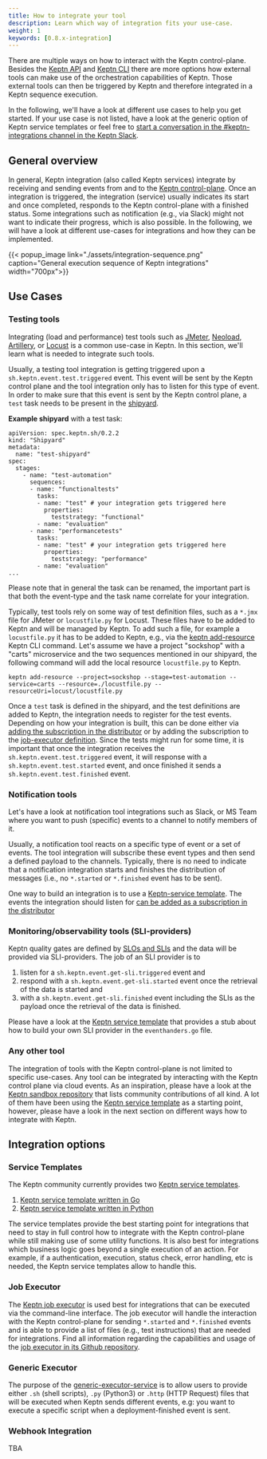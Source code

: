 ```yaml
---
title: How to integrate your tool
description: Learn which way of integration fits your use-case.
weight: 1
keywords: [0.8.x-integration]
---
```


There are multiple ways on how to interact with the Keptn control-plane. Besides the [Keptn API](../../reference/api/) and [Keptn CLI](../../reference/api/) there are more options how external tools can make use of the orchestration capabilities of Keptn. Those external tools can then be triggered by Keptn and therefore integrated in a Keptn sequence execution.

In the following, we'll have a look at different use cases to help you get started. If your use case is not listed, have a look at the generic option of Keptn service templates or feel free to [start a conversation in the #keptn-integrations channel in the Keptn Slack](https://slack.keptn.sh). 

## General overview

In general, Keptn integration (also called Keptn services) integrate by receiving and sending events from and to the [Keptn control-plane](../../../concepts/architecture/). Once an integration is triggered, the integration (service) usually indicates its start and once completed, responds to the Keptn control-plane with a finished status. Some integrations such as notification (e.g., via Slack) might not want to indicate their progress, which is also possible. In the following, we will have a look at different use-cases for integrations and how they can be implemented.

{{< popup_image 
link="./assets/integration-sequence.png" 
caption="General execution sequence of Keptn integrations" 
width="700px">}} 



## Use Cases

### Testing tools

Integrating (load and performance) test tools such as [JMeter](https://github.com/keptn/keptn/tree/master/jmeter-service), [Neoload](https://github.com/keptn-contrib/neoload-service), [Artillery](https://github.com/keptn-sandbox/artillery-service), or [Locust](https://github.com/keptn-sandbox/locust-service) is a common use-case in Keptn. In this section, we'll learn what is needed to integrate such tools.

Usually, a testing tool integration is getting triggered upon a `sh.keptn.event.test.triggered` event. This event will be sent by the Keptn control plane and the tool integration only has to listen for this type of event. In order to make sure that this event is sent by the Keptn control plane, a `test` task needs to be present in the [shipyard](../../manage/shipyard/).

**Example shipyard** with a test task:
```
apiVersion: spec.keptn.sh/0.2.2
kind: "Shipyard"
metadata:
  name: "test-shipyard"
spec:
  stages:
    - name: "test-automation"
      sequences:
      - name: "functionaltests"
        tasks: 
        - name: "test" # your integration gets triggered here
          properties:
            teststrategy: "functional"
        - name: "evaluation"
      - name: "performancetests"
        tasks: 
        - name: "test" # your integration gets triggered here
          properties:
            teststrategy: "performance"
        - name: "evaluation"
...
```

Please note that in general the task can be renamed, the important part is that both the event-type and the task name correlate for your integration.

Typically, test tools rely on some way of test definition files, such as a `*.jmx` file for JMeter or `locustfile.py` for Locust. These files have to be added to Keptn and will be managed by Keptn. 
To add such a file, for example a `locustfile.py` it has to be added to Keptn, e.g., via the [keptn add-resource](../../reference/cli/commands/keptn_add-resource/) Keptn CLI command. Let's assume we have a project "sockshop" with a "carts" microservice and the two sequences mentioned in our shipyard, the following command will add the local resource `locustfile.py` to Keptn.

```
keptn add-resource --project=sockshop --stage=test-automation --service=carts --resource=./locustfile.py --resourceUri=locust/locustfile.py
```

Once a `test` task is defined in the shipyard, and the test definitions are added to Keptn, the integration needs to register for the test events. 
Depending on how your integration is built, this can be done either via [adding the subscription in the distributor](../custom_integration/#subscription-to-a-triggered-event) or by adding the subscription to the [job-executor definition](https://github.com/keptn-sandbox/job-executor-service#how).
Since the tests might run for some time, it is important that once the integration receives the `sh.keptn.event.test.triggered` event, it will response with a `sh.keptn.event.test.started` event, and once finished it sends a `sh.keptn.event.test.finished` event.


### Notification tools

Let's have a look at notification tool integrations such as Slack, or MS Team where you want to push (specific) events to a channel to notify members of it.

Usually, a notification tool reacts on a specific type of event or a set of events. The tool integration will subscribe these event types and then send a defined payload to the channels. Typically, there is no need to indicate that a notification integration starts and finishes the distribution of messages (i.e., no `*.started` or `*.finished` event has to be sent).

One way to build an integration is to use a [Keptn-service template](https://github.com/keptn-sandbox?q=template&type=&language=&sort=). The events the integration should listen for [can be added as a subscription in the distributor](../custom_integration/#subscription-to-a-triggered-event)

### Monitoring/observability tools (SLI-providers)

Keptn quality gates are defined by [SLOs and SLIs](../../../concepts/quality_gates/) and the data will be provided via SLI-providers. The job of an SLI provider is to 

1. listen for a `sh.keptn.event.get-sli.triggered` event and 
2. respond with a `sh.keptn.event.get-sli.started` event once the retrieval of the data is started and 
3. with a `sh.keptn.event.get-sli.finished` event including the SLIs as the payload once the retrieval of the data is finished. 

Please have a look at the [Keptn service template](https://github.com/keptn-sandbox/keptn-service-template-go) that provides a stub about how to build your own SLI provider in the `eventhanders.go` file.




### Any other tool

The integration of tools with the Keptn control-plane is not limited to specific use-cases. Any tool can be integrated by interacting with the Keptn control plane via cloud events. 
As an inspiration, please have a look at the [Keptn sandbox repository](https://github.com/keptn-sandbox) that lists community contributions of all kind. A lot of them have been using the [Keptn service template](https://github.com/keptn-sandbox?q=template&type=&language=&sort=) as a starting point, however, please have a look in the next section on different ways how to integrate with Keptn.

## Integration options

### Service Templates

The Keptn community currently provides two [Keptn service templates](https://github.com/keptn-sandbox?q=service-template&type=&language=&sort=).
1. [Keptn service template written in Go](https://github.com/keptn-sandbox/keptn-service-template-go)
1. [Keptn service template written in Python](https://github.com/keptn-sandbox/keptn-service-template-python)

The service templates provide the best starting point for integrations that need to stay in full control how to integrate with the Keptn control-plane while still making use of some utility functions. 
It is also best for integrations which business logic goes beyond a single execution of an action. For example, if a authentication, execution, status check, error handling, etc is needed, the Keptn service templates allow to handle this.


### Job Executor

The [Keptn job executor](https://github.com/keptn-sandbox/job-executor-service) is used best for integrations that can be executed via the command-line interface. The job executor will handle the interaction with the Keptn control-plane for sending `*.started` and `*.finished` events and is able to provide a list of files (e.g., test instructions) that are needed for integrations. Find all information regarding the capabilities and usage of the [job executor in its Github repository](https://github.com/keptn-sandbox/job-executor-service).


### Generic Executor

The purpose of the [generic-executor-service](https://github.com/keptn-sandbox/generic-executor-service) is to allow users to provide either `.sh` (shell scripts), `.py` (Python3) or `.http` (HTTP Request) files that will be executed when Keptn sends different events, e.g: you want to execute a specific script when a deployment-finished event is sent. 

### Webhook Integration

TBA
